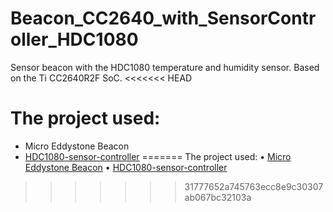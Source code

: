 # Beacon_CC2640_with_SensorController_HDC1080
Sensor beacon with the HDC1080 temperature and humidity sensor. 
Based on the Ti CC2640R2F SoC.
<<<<<<< HEAD
# The project used:
*	Micro Eddystone Beacon
*	[HDC1080-sensor-controller](https://github.com/osnatos/HDC1080-sensor-controller)
=======
The project used:
•	[Micro Eddystone Beacon](https://github.com/osnatos/Beacon_CC2640_with_SensorController_HDC1080/blob/main/MicroEddystoneBeacon.html)
•	[HDC1080-sensor-controller](https://github.com/osnatos/HDC1080-sensor-controller)

>>>>>>> 31777652a745763ecc8e9c30307ab067bc32103a
